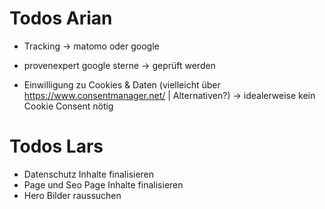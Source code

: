 # Todos Arian
- Tracking -> matomo oder google
- provenexpert google sterne -> geprüft werden


- Einwilligung zu Cookies & Daten (vielleicht über https://www.consentmanager.net/ | Alternativen?) -> idealerweise kein Cookie Consent nötig




# Todos Lars

- Datenschutz Inhalte finalisieren
- Page und Seo Page Inhalte finalisieren
- Hero Bilder raussuchen
